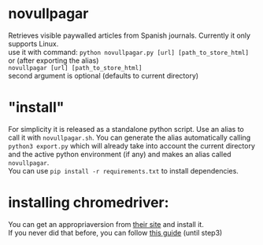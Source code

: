 # novullpagar
Retrieves visible paywalled articles from Spanish journals. Currently it only supports Linux.  
use it with command: `python novullpagar.py [url] [path_to_store_html]`  
or (after exporting the alias)  
`novullpagar [url] [path_to_store_html]`  
second argument is optional (defaults to current directory)  

# "install"
For simplicity it is released as a standalone python script. Use an alias to call it with `novullpagar.sh`.
You can generate the alias automatically calling `python3 export.py` which will already take into account the current directory and the active python environment (if any) and makes an alias called `novullpagar`.  
You can use `pip install -r requirements.txt` to install dependencies.

# installing chromedriver:
You can get an appropriaversion from [their site](https://sites.google.com/a/chromium.org/chromedriver/downloads) and install it.  
If you never did that before, you can follow [this guide](https://tecadmin.net/setup-selenium-chromedriver-on-ubuntu/) (until step3)
